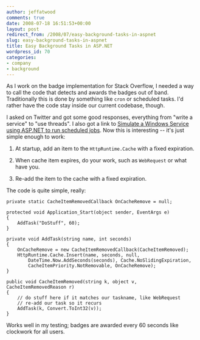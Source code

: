 ```yaml
---
author: jeffatwood
comments: true
date: 2008-07-18 16:51:53+00:00
layout: post
redirect_from: /2008/07/easy-background-tasks-in-aspnet
slug: easy-background-tasks-in-aspnet
title: Easy Background Tasks in ASP.NET
wordpress_id: 70
categories:
- company
- background
---
```



As I work on the badge implementation for Stack Overflow, I needed a way to call the code that detects and awards the badges out of band. Traditionally this is done by something like `cron` or scheduled tasks. I'd rather have the code stay inside our current codebase, though.



I asked on Twitter and got some good responses, everything from "write a service" to "use threads". I also got a link to [Simulate a Windows Service using ASP.NET to run scheduled jobs](http://www.codeproject.com/KB/aspnet/ASPNETService.aspx). Now this is interesting -- it's just simple enough to work:







  1. At startup, add an item to the `HttpRuntime.Cache` with a fixed expiration.

  2. When cache item expires, do your work, such as `WebRequest` or what have you.

  3. Re-add the item to the cache with a fixed expiration.




The code is quite simple, really:




    
    
    private static CacheItemRemovedCallback OnCacheRemove = null;
    
    protected void Application_Start(object sender, EventArgs e)
    {
        AddTask("DoStuff", 60);
    }
    
    private void AddTask(string name, int seconds)
    {
        OnCacheRemove = new CacheItemRemovedCallback(CacheItemRemoved);
        HttpRuntime.Cache.Insert(name, seconds, null, 
            DateTime.Now.AddSeconds(seconds), Cache.NoSlidingExpiration,
            CacheItemPriority.NotRemovable, OnCacheRemove);
    }
    
    public void CacheItemRemoved(string k, object v, CacheItemRemovedReason r)
    {
        // do stuff here if it matches our taskname, like WebRequest
        // re-add our task so it recurs
        AddTask(k, Convert.ToInt32(v));
    }
    





Works well in my testing; badges are awarded every 60 seconds like clockwork for all users. 

